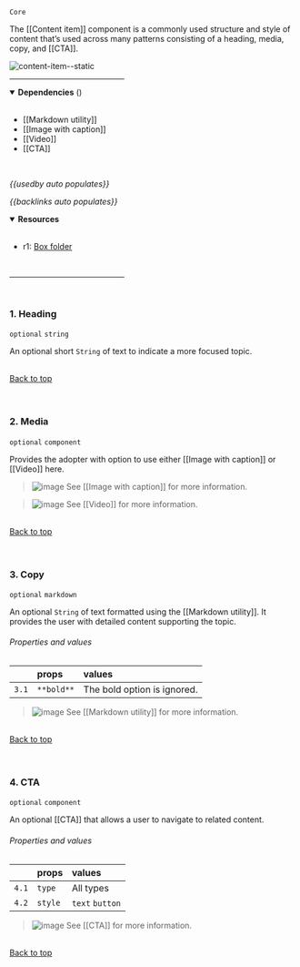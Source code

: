 `Core` <!-- category start --><!-- category end -->

The [[Content item]] component is a commonly used structure and style of content that’s used across many patterns consisting of a heading, media, copy, and [[CTA]].

![content-item--static](https://user-images.githubusercontent.com/3793636/121725811-5b03df00-caaf-11eb-98fd-45fbc2c9ba3e.png)

<hr width="40%" />

<!-- toc start open="true" --><!-- toc end -->

<details open="true">
  <summary><strong>Dependencies</strong> (<!-- dependencyCount start --><!-- dependencyCount end -->)</summary><br />

- [[Markdown utility]]
- [[Image with caption]]
- [[Video]]
- [[CTA]]

<br />
</details>

<!-- usedby start open="true" -->
*{{usedby auto populates}}*
<!-- usedby end -->

<!-- backlinks start open="true" -->
*{{backlinks auto populates}}*
<!-- backlinks end -->

<a name="resources"></a>
<details open="true">
  <summary><strong>Resources</strong></summary><br />

- r1: [Box folder](https://ibm.ent.box.com/folder/101273188385)

<br />
</details>

<hr width="40%" />

<br />

### 1. Heading
`optional` `string`

An optional short `String` of text to indicate a more focused topic. 

<br />[Back to top](#wiki-wrapper)<br /><br /><br />

### 2. Media
`optional` `component`

Provides the adopter with option to use either [[Image with caption]] or [[Video]] here.

> ![image](https://user-images.githubusercontent.com/3793636/117873919-f6faba80-b265-11eb-81a5-039bdcd822e8.png)  See [[Image with caption]] for more information.

> ![image](https://user-images.githubusercontent.com/3793636/117873919-f6faba80-b265-11eb-81a5-039bdcd822e8.png)  See [[Video]] for more information.

<br />[Back to top](#wiki-wrapper)<br /><br /><br />

### 3. Copy
`optional` `markdown`

An optional `String` of text formatted using the [[Markdown utility]]. It provides the user with detailed content supporting the topic.

###### Properties and values

|        | props      | values       |
|:-------|:-----------|:-------------|
| `3.1`  | `**bold**` | The bold option is ignored. |

> ![image](https://user-images.githubusercontent.com/3793636/117873919-f6faba80-b265-11eb-81a5-039bdcd822e8.png)  See [[Markdown utility]] for more information.

<br />[Back to top](#wiki-wrapper)<br /><br /><br />

### 4. CTA

`optional` `component`

An optional [[CTA]] that allows a user to navigate to related content.

###### Properties and values

|        | props      | values       |
|:-------|:-----------|:-------------|
| `4.1`  | `type`     | All types    |
| `4.2`  | `style`    | `text` `button`   |


> ![image](https://user-images.githubusercontent.com/3793636/117873919-f6faba80-b265-11eb-81a5-039bdcd822e8.png)  See [[CTA]] for more information.

<br />[Back to top](#wiki-wrapper)<br /><br /><br />
